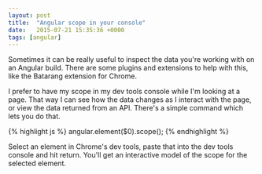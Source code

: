```yaml
---
layout: post
title:  "Angular scope in your console"
date:   2015-07-21 15:35:36 +0000
tags: [angular]
---
```

Sometimes it can be really useful to inspect the data you're working with on an Angular build. There are some plugins and extensions to help with this, like the Batarang extension for Chrome.

I prefer to have my scope in my dev tools console while I'm looking at a page. That way I can see how the data changes as I interact with the page, or view the data returned from an API. There's a simple command which lets you do that.

{% highlight js %}
angular.element($0).scope();
{% endhighlight %}

Select an element in Chrome's dev tools, paste that into the dev tools console and hit return. You'll get an interactive model of the scope for the selected element.
